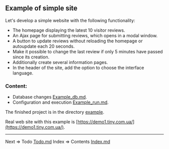 ## Example of simple site

Let's develop a simple website with the following functionality:
* The homepage displaying the latest 10 visitor reviews.
* An Ajax page for submitting reviews, which opens in a modal window.
* A button to update reviews without reloading the homepage or autoupdate each 20 seconds.
* Make it possible to change the last review if only 5 minutes have passed since its creation.
* Additionally create several information pages.
* In the header of the site, add the option to choose the interface language.

### Content:
* Database changes [Example_db.md](https://github.com/tryteex/tiny-web/blob/main/doc/Example_db.md).
* Configuration and execution [Example_run.md](https://github.com/tryteex/tiny-web/blob/main/doc/Example_run.md).

The finished project is in the directory [example](https://github.com/tryteex/tiny-web/tree/main/example).

Real web site with this example is [https://demo1.tiny.com.ua/](https://demo1.tiny.com.ua/).
___
Next => Todo [Todo.md](https://github.com/tryteex/tiny-web/blob/main/doc/Todo.md) 
Index => Contents [Index.md](https://github.com/tryteex/tiny-web/blob/main/doc/Index.md)  
